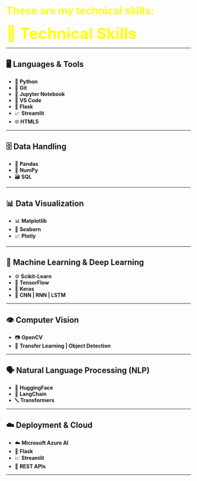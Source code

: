 <h1 style="color:yellow; font-size:2em;"><i class="fas fa-cogs"></i> These are my technical skills:</h1>
<span style="color:yellow; font-size:3em;"><strong>💼 Technical Skills</strong></span>

---

## 🖥️ Languages & Tools
- 🐍 **Python**
- 🔧 **Git**
- 📓 **Jupyter Notebook**
- 📝 **VS Code**
- 🍶 **Flask**
- 📈 **Streamlit**
- 🌐 **HTML5**

---

## 🗄️ Data Handling
- 🐼 **Pandas**
- 🔢 **NumPy**
- 🗃️ **SQL**

---

## 📊 Data Visualization
- 📊 **Matplotlib**
- 🌈 **Seaborn**
- 📈 **Plotly**

---

## 🤖 Machine Learning & Deep Learning
- ⚙️ **Scikit-Learn**
- 🔶 **TensorFlow**
- 🔴 **Keras**
- 🧠 **CNN | RNN | LSTM**

---

## 👁️ Computer Vision
- 📷 **OpenCV**
- 🔄 **Transfer Learning | Object Detection**

---

## 🗣️ Natural Language Processing (NLP)
- 🤗 **HuggingFace**
- 🔗 **LangChain**
- 🔤 **Transformers**

---

## ☁️ Deployment & Cloud
- ☁️ **Microsoft Azure AI**
- 🍶 **Flask**
- 📈 **Streamlit**
- 🔌 **REST APIs**

---
